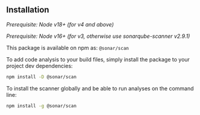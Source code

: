 ## Installation

_Prerequisite: Node v18+ (for v4 and above)_

_Prerequisite: Node v16+ (for v3, otherwise use sonarqube-scanner v2.9.1)_

This package is available on npm as: `@sonar/scan`

To add code analysis to your build files, simply install the package to your project dev dependencies:

```sh
npm install -D @sonar/scan
```

To install the scanner globally and be able to run analyses on the command line:

```sh
npm install -g @sonar/scan
```
